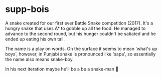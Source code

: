 # supp-bois

A snake created for our first ever Battle Snake competition (2017). It's a hungry snake that uses A* to gobble up all the food. He managed to advance to the second round, but his hunger couldn't be satiated and he ended up eating his own tail.

The name is a play on words. On the surface it seems to mean 'what's up boys', however, in Punjabi snake is pronounced like 'sapa', so essentially the name also means snake-boy.

In his next iteration maybe he'll be a be a snake-man 🐍
